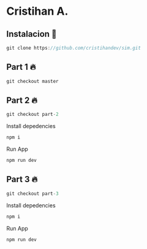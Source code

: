 # Cristihan A.

## Instalacion 🚀

```js
git clone https://github.com/cristihandev/sim.git
```

## Part 1 🔥

```js
git checkout master
```

## Part 2 🔥

```js
git checkout part-2 
```

Install depedencies

```js
npm i
```

Run App

```js
npm run dev
```
## Part 3 🔥

```js
git checkout part-3 
```

Install depedencies

```js
npm i
```

Run App

```js
npm run dev
```